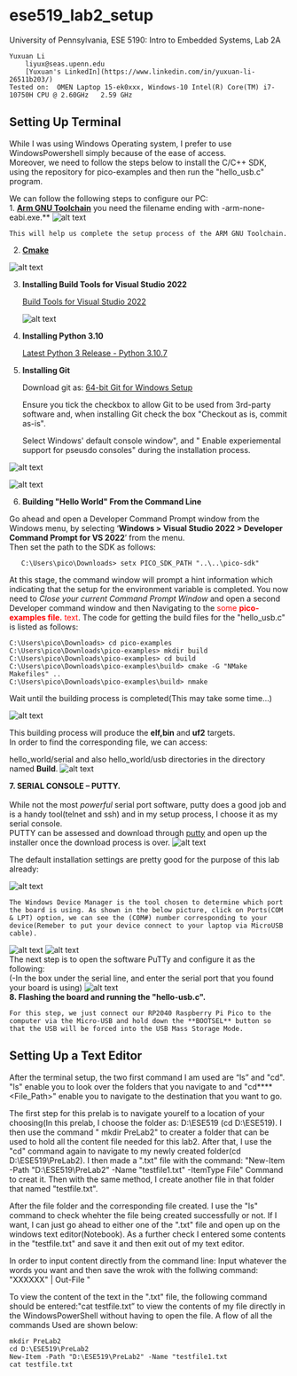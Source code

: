 # ese519_lab2_setup
University of Pennsylvania, ESE 5190: Intro to Embedded Systems, Lab 2A

    Yuxuan Li
        liyux@seas.upenn.edu
        [Yuxuan's LinkedIn](https://www.linkedin.com/in/yuxuan-li-26511b203/)
    Tested on:  OMEN Laptop 15-ek0xxx, Windows-10 Intel(R) Core(TM) i7-10750H CPU @ 2.60GHz   2.59 GHz
## Setting Up Terminal

While I was using Windows Operating system, I prefer to use WindowsPowershell simply because of the ease of access.  
Moreover, we need to follow the steps below to install the C/C++ SDK, using the repository for pico-examples and then run the "hello_usb.c" program.

We can follow the following steps to configure our PC:  
    1.  [**Arm GNU Toolchain**](https://developer.arm.com/downloads/-/arm-gnu-toolchain-downloads) you need the filename ending with -arm-none-eabi.exe.**
        ![alt text](https://github.com/Yuxuan-Li295/ese5190-2022-lab2-into-the-void-star/blob/main/Media/ARM_GNU_SetUp.PNG)  
        
    This will help us complete the setup process of the ARM GNU Toolchain.
    
   2. [**Cmake**](https://github.com/Kitware/CMake/releases/download/v3.24.2/cmake-3.24.2-windows-x86_64.msi)  
    
   ![alt text](https://github.com/Yuxuan-Li295/ese5190-2022-lab2-into-the-void-star/blob/main/Media/Install_CMake.PNG) 


   3. **Installing Build Tools for Visual Studio 2022**
   
       [Build Tools for Visual Studio 2022](https://aka.ms/vs/17/release/vs_BuildTools.exe)
        
        ![alt text](https://github.com/Yuxuan-Li295/ese5190-2022-lab2-into-the-void-star/blob/main/Media/Install_VSCode.PNG) 
        
   4.  **Installing Python 3.10**
   
        [Latest Python 3 Release - Python 3.10.7](https://www.python.org/downloads/release/python-3107/) 
        
   5. **Installing Git**
        
        Download git as: [64-bit Git for Windows Setup](https://github.com/git-for-windows/git/releases/download/v2.38.0.windows.1/Git-2.38.0-64-bit.exe) 
        
        Ensure you tick the checkbox to allow Git to be used from 3rd-party software and, when installing Git check the box "Checkout as is, commit as-is".  
        
        Select Windows' default console window", and " Enable experiemental support for pseusdo consoles" during the installation process. 
        
   ![alt text](https://github.com/Yuxuan-Li295/ese5190-2022-lab2-into-the-void-star/blob/main/Media/Install_Git.PNG)
   
   ![alt text](https://github.com/Yuxuan-Li295/ese5190-2022-lab2-into-the-void-star/blob/main/Media/Git_Setup.PNG)
   
   6. **Building "Hello World" From the Command Line**
   
   Go ahead and open a Developer Command Prompt window from the Windows menu, by selecting ‘**Windows > Visual Studio 2022 > Developer Command Prompt    for VS 2022**’ from the menu.  
   Then set the path to the SDK as follows:
```
   C:\Users\pico\Downloads> setx PICO_SDK_PATH "..\..\pico-sdk"
```
At this stage, the command window will prompt a hint information which indicating that the setup for the environment variable is completed.
You now need to *Close your current Command Prompt Window* and open a second Developer command window and then Navigating to the  <span style="color:red">some **pico-examples file.** text</span>. The code for getting the build files for the "hello_usb.c" is listed as follows:
```
C:\Users\pico\Downloads> cd pico-examples
C:\Users\pico\Downloads\pico-examples> mkdir build
C:\Users\pico\Downloads\pico-examples> cd build
C:\Users\pico\Downloads\pico-examples\build> cmake -G "NMake Makefiles" ..
C:\Users\pico\Downloads\pico-examples\build> nmake

```
Wait until the building process is completed(This may take some time...)

![alt text](https://github.com/Yuxuan-Li295/ese5190-2022-lab2-into-the-void-star/blob/main/Media/Pico_Build.PNG)
   
 This building process will produce the **elf,bin** and **uf2** targets.  
 In order to find the corresponding file, we can access: <p><red> hello_world/serial and also hello_world/usb</red> directories in the directory named **Build**. 
 ![alt text](https://github.com/Yuxuan-Li295/ese5190-2022-lab2-into-the-void-star/blob/main/Media/Access_Build_Uf2_Files.PNG)  
  
    
**7. SERIAL CONSOLE – PUTTY.** <br />  
    While not the most *powerful* serial port software, putty does a good job and is a handy tool(telnet and ssh) and in my setup process, I choose it as my serial console.  
    PUTTY can be assessed and download through [putty](https://www.putty.org/) and open up the installer once the download process is over. 
    ![alt text](https://github.com/Yuxuan-Li295/ese519_lab2_setup/blob/main/Media/PUTTY_INSTALLER.PNG)
    
The default installation settings are pretty good for the purpose of this lab already:  
    
    
   ![alt text](https://github.com/Yuxuan-Li295/ese519_lab2_setup/blob/main/Media/PUTTY_INSTALL_DEFAULT.PNG)
    
    The Windows Device Manager is the tool chosen to determine which port the board is using. As shown in the below picture, click on Ports(COM & LPT) option, we can see the (C0M#) number corresponding to your device(Remeber to put your device connect to your laptop via MicroUSB cable).  
    
   ![alt text](https://github.com/Yuxuan-Li295/ese519_lab2_setup/blob/main/Media/Device_Connection.jpg)
   ![alt text](https://github.com/Yuxuan-Li295/ese519_lab2_setup/blob/main/Media/Device_Manager.PNG)  
    The next step is to open the software PuTTy and configure it as the following:  
    (-In the box under the serial line, and enter the serial port that you found your board is using)
    ![alt text](https://github.com/Yuxuan-Li295/ese519_lab2_setup/blob/main/Media/PUTTY_SETTING.PNG)  
**8. Flashing the board and running the "hello-usb.c".** <br />  
    
    For this step, we just connect our RP2040 Raspberry Pi Pico to the computer via the Micro-USB and hold down the **BOOTSEL** button so that the USB will be forced into the USB Mass Storage Mode. 
    
## Setting Up a Text Editor

After the terminal setup, the two first command I am used are “ls” and "cd". "ls" enable you to look over the folders that you navigate to and "cd****<File_Path>" enable you to navigate to the destination that you want to go.  

The first step for this prelab is to navigate yourelf to a location of your choosing(In this prelab, I choose the folder as: D:\ESE519 (cd D:\ESE519). I then use the command " mkdir PreLab2" to creater a folder that can be used to hold all the content file needed for this lab2. After that, I use the "cd" command again to navigate to my newly created folder(cd D:\ESE519\PreLab2). I then made a ".txt" file with the command: "New-Item -Path "D:\ESE519\PreLab2" -Name "testfile1.txt" -ItemType File" Command to creat it. Then with the same method, I create another file in that folder that named "testfile.txt".   

After the file folder and the corresponding file created. I use the "ls" command to check whehter the file being created successfully or not. If I want, I can just go ahead to either one of the ".txt" file and open up on the windows text editor(Notebook). As a further check I entered some contents in the "testfile.txt" and save it and then exit out of my text editor.  

In order to input content directly from the command line: Input whatever the words you want and then save the wrok with the follwing command:
 "XXXXXX" | Out-File <Data-Path that you want to save with>"
 
To view the content of the text in the ".txt" file, the following command should be entered:"cat testfile.txt” to view the contents of my file directly in the WindowsPowerShell without having to open the file. A flow of all the commands Used are shown below:

```
mkdir PreLab2
cd D:\ESE519\PreLab2
New-Item -Path "D:\ESE519\PreLab2" -Name "testfile1.txt
cat testfile.txt
```
